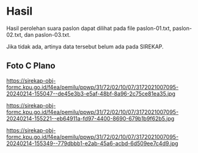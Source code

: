 # Hasil

Hasil perolehan suara paslon dapat dilihat pada file paslon-01.txt, paslon-02.txt, dan paslon-03.txt.

Jika tidak ada, artinya data tersebut belum ada pada SIREKAP.

## Foto C Plano

https://sirekap-obj-formc.kpu.go.id/f4ea/pemilu/ppwp/31/72/02/10/07/3172021007095-20240214-155047--de45e3b3-e5af-48bf-8a96-2c75ce81ea35.jpg

https://sirekap-obj-formc.kpu.go.id/f4ea/pemilu/ppwp/31/72/02/10/07/3172021007095-20240214-155221--eb64911a-fd97-4400-8690-679b1b9f62b5.jpg

https://sirekap-obj-formc.kpu.go.id/f4ea/pemilu/ppwp/31/72/02/10/07/3172021007095-20240214-155349--779dbbb1-e2ab-45a6-acbd-6d509ee7c4d9.jpg

